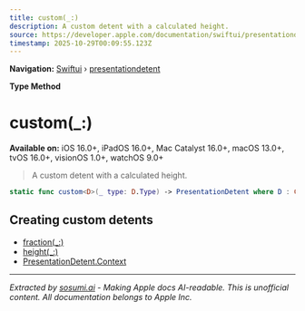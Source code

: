 ```yaml
---
title: custom(_:)
description: A custom detent with a calculated height.
source: https://developer.apple.com/documentation/swiftui/presentationdetent/custom(_:)
timestamp: 2025-10-29T00:09:55.123Z
---
```


**Navigation:** [Swiftui](/documentation/swiftui) › [presentationdetent](/documentation/swiftui/presentationdetent)

**Type Method**

# custom(_:)

**Available on:** iOS 16.0+, iPadOS 16.0+, Mac Catalyst 16.0+, macOS 13.0+, tvOS 16.0+, visionOS 1.0+, watchOS 9.0+

> A custom detent with a calculated height.

```swift
static func custom<D>(_ type: D.Type) -> PresentationDetent where D : CustomPresentationDetent
```

## Creating custom detents

- [fraction(_:)](/documentation/swiftui/presentationdetent/fraction(_:))
- [height(_:)](/documentation/swiftui/presentationdetent/height(_:))
- [PresentationDetent.Context](/documentation/swiftui/presentationdetent/context)

---

*Extracted by [sosumi.ai](https://sosumi.ai) - Making Apple docs AI-readable.*
*This is unofficial content. All documentation belongs to Apple Inc.*
